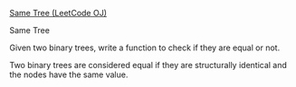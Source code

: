 [Same Tree (LeetCode OJ)](https://leetcode.com/problems/same-tree/)

Same Tree

Given two binary trees, write a function to check if they are equal or not.

Two binary trees are considered equal if they are structurally identical and the nodes have the same value.
